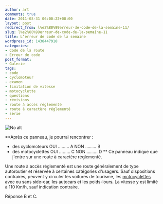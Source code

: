 ```yaml
---
author: art
comments: true
date: 2011-08-31 06:00:22+00:00
layout: post
redirect_from: l%e2%80%99erreur-de-code-de-la-semaine-11/
slug: l%e2%80%99erreur-de-code-de-la-semaine-11
title: L’erreur de code de la semaine
wordpress_id: 1438447918
categories:
- Code de la route
- Erreur de code
post_format:
- Galerie
tags:
- code
- cyclomoteur
- examen
- limitation de vitesse
- motocyclette
- questions
- révisions
- route à accès réglementé
- route à caractère réglementé
- série
---
```


<img alt="No alt" data-src="https://static.irz.fr/2011/08/route-acces-reglemente.png" src="https://static.irz.fr/thumb.php?size=<100&crop=0&src=https://static.irz.fr/2011/08/route-acces-reglemente.png" />

**Après ce panneau, je pourrai rencontrer :
- des cyclomoteurs
OUI ......... A
NON ......... B
- des motocyclettes
OUI ......... C
NON ......... D
**
Ce panneau indique que j'entre sur une route à caractère réglementé.

Une route à accès réglementé est une route généralement de type autoroutier et réservée à certaines catégories d'usagers. Sauf dispositions contraires, peuvent y circuler les voitures de tourisme, les [motocyclettes](https://irz.fr/motocyclette-cyclomoteur) avec ou sans side-car, les autocars et les poids-lours. La vitesse y est limité à 110 Km/h, sauf indication contraire.

Réponse B et C.




